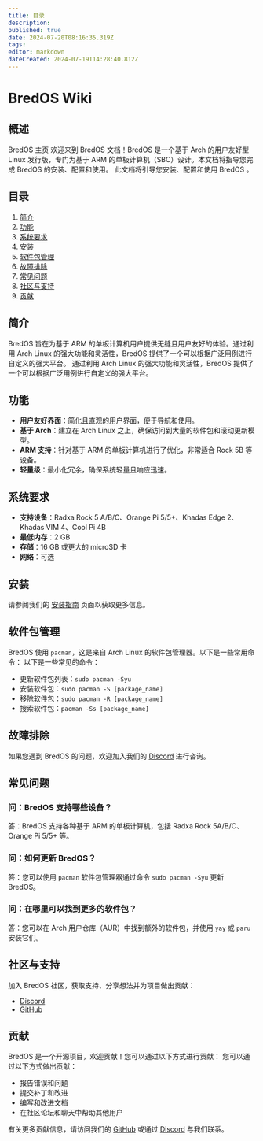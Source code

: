 ```yaml
---
title: 目录
description: 
published: true
date: 2024-07-20T08:16:35.319Z
tags: 
editor: markdown
dateCreated: 2024-07-19T14:28:40.812Z
---
```


# BredOS Wiki

## 概述

BredOS 主页 欢迎来到 BredOS 文档！BredOS 是一个基于 Arch 的用户友好型 Linux 发行版，专门为基于 ARM 的单板计算机（SBC）设计。本文档将指导您完成 BredOS 的安装、配置和使用。 此文档将引导您安装、配置和使用 BredOS 。

## 目录

1. [简介](#简介)
2. [功能](#功能)
3. [系统要求](#系统要求)
4. [安装](/installation)
5. [软件包管理](#软件包管理)
6. [故障排除](#故障排除)
7. [常见问题](#常见问题)
8. [社区与支持](#社区与支持)
9. [贡献](#贡献)

## 简介

BredOS 旨在为基于 ARM 的单板计算机用户提供无缝且用户友好的体验。通过利用 Arch Linux 的强大功能和灵活性，BredOS 提供了一个可以根据广泛用例进行自定义的强大平台。 通过利用 Arch Linux 的强大功能和灵活性，BredOS 提供了一个可以根据广泛用例进行自定义的强大平台。

## 功能

- **用户友好界面**：简化且直观的用户界面，便于导航和使用。
- **基于 Arch**：建立在 Arch Linux 之上，确保访问到大量的软件包和滚动更新模型。
- **ARM 支持**：针对基于 ARM 的单板计算机进行了优化，非常适合 Rock 5B 等设备。
- **轻量级**：最小化冗余，确保系统轻量且响应迅速。

## 系统要求

- **支持设备**：Radxa Rock 5 A/B/C、Orange Pi 5/5+、Khadas Edge 2、Khadas VIM 4、Cool Pi 4B
- **最低内存**：2 GB
- **存储**：16 GB 或更大的 microSD 卡
- **网络**：可选

## 安装

请参阅我们的 [安装指南](/installation) 页面以获取更多信息。

## 软件包管理

BredOS 使用 `pacman`，这是来自 Arch Linux 的软件包管理器。以下是一些常用命令： 以下是一些常见的命令：

- 更新软件包列表：`sudo pacman -Syu`
- 安装软件包：`sudo pacman -S [package_name]`
- 移除软件包：`sudo pacman -R [package_name]`
- 搜索软件包：`pacman -Ss [package_name]`

## 故障排除

如果您遇到 BredOS 的问题，欢迎加入我们的 [Discord](https://discord.gg/jwhxuyKXaa) 进行咨询。

## 常见问题

### 问：BredOS 支持哪些设备？

答：BredOS 支持各种基于 ARM 的单板计算机，包括 Radxa Rock 5A/B/C、Orange Pi 5/5+ 等。

### 问：如何更新 BredOS？

答：您可以使用 `pacman` 软件包管理器通过命令 `sudo pacman -Syu` 更新 BredOS。

### 问：在哪里可以找到更多的软件包？

答：您可以在 Arch 用户仓库（AUR）中找到额外的软件包，并使用 `yay` 或 `paru` 安装它们。

## 社区与支持

加入 BredOS 社区，获取支持、分享想法并为项目做出贡献：

- [Discord](https://discord.gg/jwhuyKXaa)
- [GitHub](http://github.com/BredOS)

## 贡献

BredOS 是一个开源项目，欢迎贡献！您可以通过以下方式进行贡献： 您可以通过以下方式做出贡献：

- 报告错误和问题
- 提交补丁和改进
- 编写和改进文档
- 在社区论坛和聊天中帮助其他用户

有关更多贡献信息，请访问我们的 [GitHub](http://github.com/BredOS) 或通过 [Discord](https://discord.gg/jwhxuyKXaa) 与我们联系。
